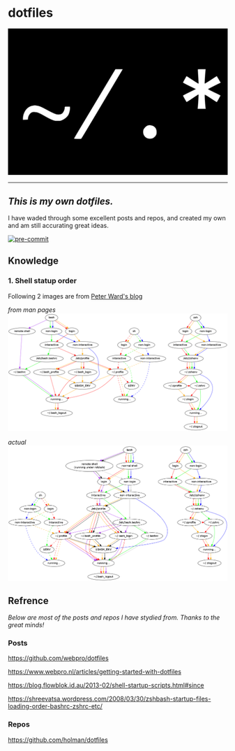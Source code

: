 # dotfiles

![image](https://github.com/buyiyihu/dotfiles/blob/main/.source/image.svg)

---
## *This is my own dotfiles.*

I have waded through some excellent posts and repos, and created my own and am still accurating great ideas.

[![pre-commit](https://img.shields.io/badge/pre--commit-enabled-brightgreen?logo=pre-commit&logoColor=white)](https://github.com/pre-commit/pre-commit)


## Knowledge


### 1. Shell statup order
Following 2 images are from [Peter Ward's blog](https://blog.flowblok.id.au/2013-02/shell-startup-scripts.html)

*from man pages*
![Shell statup order](https://github.com/buyiyihu/dotfiles/blob/main/.source/shell-startup.png)

*actual*
![Shell statup actual order](https://github.com/buyiyihu/dotfiles/blob/main/.source/shell-startup-actual.png)


## Refrence

*Below are most of the posts and repos I have stydied from. Thanks to the great minds!*

### Posts
https://github.com/webpro/dotfiles

https://www.webpro.nl/articles/getting-started-with-dotfiles

https://blog.flowblok.id.au/2013-02/shell-startup-scripts.html#since


https://shreevatsa.wordpress.com/2008/03/30/zshbash-startup-files-loading-order-bashrc-zshrc-etc/

### Repos

https://github.com/holman/dotfiles

